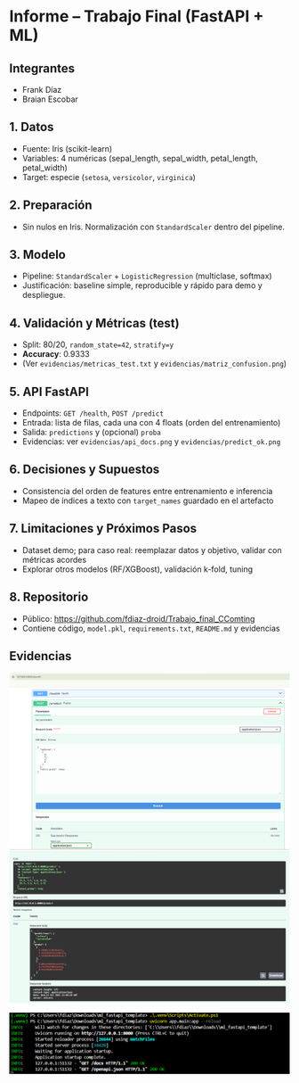 # Informe – Trabajo Final (FastAPI + ML)

## Integrantes
- Frank Díaz
- Braian Escobar

## 1. Datos
- Fuente: Iris (scikit-learn)
- Variables: 4 numéricas (sepal_length, sepal_width, petal_length, petal_width)
- Target: especie (`setosa`, `versicolor`, `virginica`)

## 2. Preparación
- Sin nulos en Iris. Normalización con `StandardScaler` dentro del pipeline.

## 3. Modelo
- Pipeline: `StandardScaler` + `LogisticRegression` (multiclase, softmax)
- Justificación: baseline simple, reproducible y rápido para demo y despliegue.

## 4. Validación y Métricas (test)
- Split: 80/20, `random_state=42`, `stratify=y`
- **Accuracy**: 0.9333
- (Ver `evidencias/metricas_test.txt` y `evidencias/matriz_confusion.png`)

## 5. API FastAPI
- Endpoints: `GET /health`, `POST /predict`
- Entrada: lista de filas, cada una con 4 floats (orden del entrenamiento)
- Salida: `predictions` y (opcional) `proba`
- Evidencias: ver `evidencias/api_docs.png` y `evidencias/predict_ok.png`

## 6. Decisiones y Supuestos
- Consistencia del orden de features entre entrenamiento e inferencia
- Mapeo de índices a texto con `target_names` guardado en el artefacto

## 7. Limitaciones y Próximos Pasos
- Dataset demo; para caso real: reemplazar datos y objetivo, validar con métricas acordes
- Explorar otros modelos (RF/XGBoost), validación k-fold, tuning

## 8. Repositorio
- Público: https://github.com/fdiaz-droid/Trabajo_final_CComting
- Contiene código, `model.pkl`, `requirements.txt`, `README.md` y evidencias

## Evidencias
![Swagger /docs](Evidencias/Api_docs.png)
![/predict 200 OK](Evidencias/Predict_ok.png)

<!-- opcional -->
![Log del servidor (uvicorn)](Evidencias/Log_Python_server.png)


